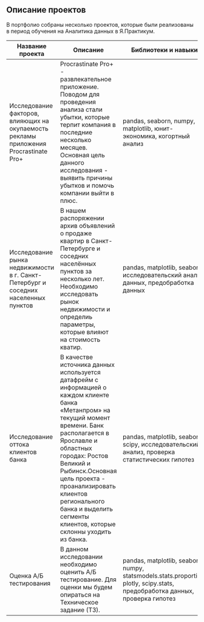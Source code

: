 ## Описание проектов ##

В портфолио собраны несколько проектов, которые были реализованы в период обучения на Аналитика данных в Я.Практикум.


| Название проекта | Описание | Библиотеки и навыки |
|----------|----------|----------|
| Исследование факторов, влияющих на окупаемость рекламы приложения Procrastinate Pro+ |  Procrastinate Pro+ - развлекательное приложение. Поводом для проведения анализа стали убытки, которые терпит компания в последние несколько месяцев. Основная цель данного исследования - выявить причины убытков и помочь компании выйти в плюс.|pandas, seaborn, numpy, matplotlib, юнит-экономика, когортный анализ
| Исследование рынка недвижимости в г. Санкт-Петербург и соседних населенных пунктов   | В нашем распоряжении архив объявлений о продаже квартир в Санкт-Петербурге и соседних населённых пунктов за несколько лет. Необходимо исследовать рынок недвижимости и определиь параметры, которые влияют на стоимость кватир.  |pandas,   matplotlib, seaborn, исследовательский анализ данных, предобработка данных 
Исследование оттока клиентов банка|В качестве источника данных используется датафрейм с информацией о каждом клиенте банка «Метанпром» на текущий момент времени. Банк располагается в Ярославле и областных городах: Ростов Великий и Рыбинск.Основная цель проекта - проанализировать клиентов регионального банка и выделить сегменты клиентов, которые склонны уходить из банка.| pandas,   matplotlib, seaborn, scipy, исследовательский анализ, проверка статистических гипотез |
Оценка А/Б тестирования|В данном исследовании необходимо оценить А/Б тестирование. Для оценки мы будем опираться на Техническое задание (ТЗ).|pandas, matplotlib, seaborn, numpy, statsmodels.stats.proportion, plotly, scipy.stats, предобработка данных, проверка гипотез
